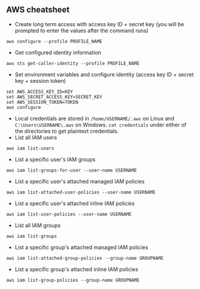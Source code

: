 ## AWS cheatsheet
- Create long term access with access key ID + secret key (you will be prompted to enter the values after the command runs)
```
aws configure --profile PROFILE_NAME
```
- Get configured identity information
```
aws sts get-caller-identity --profile PROFILE_NAME
```
- Set environment variables and configure identity (access key ID + secret key + session token)
```
set AWS_ACCESS_KEY_ID=KEY
set AWS_SECRET_ACCESS_KEY=SECRET_KEY
set AWS_SESSION_TOKEN=TOKEN
aws configure
```
- Local credentials are stored in `/home/USERNAME/.aws` on Linux and `C:\Users\USERNAME\.aws` on Windows. `cat credentials` under either of the directories to get plaintext credentials.
- List all IAM users
```
aws iam list-users
```
- List a specific user's IAM groups
```
aws iam list-groups-for-user --user-name USERNAME
```
- List a specific user's attached managed IAM policies
```
aws iam list-attached-user-policies --user-name USERNAME
```
- List a specific user's attached inline IAM policies
```
aws iam list-user-policies --user-name USERNAME
```
- List all IAM groups
```
aws iam list-groups
```
- List a specific group's attached managed IAM policies
```
aws iam list-attached-group-policies --group-name GROUPNAME
```
- List a specific group's attached inline IAM policies
```
aws iam list-group-policies --group-name GROUPNAME
```
